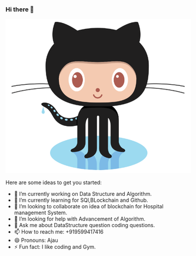 ### Hi there 👋
<img src="https://github.com/AJaySgr/AJaySgr/blob/master/pic/Octocat.png"></img>
<!--
**AJaySgr/AJaySgr** is a ✨ _special_ ✨ repository because its `README.md` (this file) appears on your GitHub profile.
-->
Here are some ideas to get you started:

- 🔭 I’m currently working on Data Structure and Algorithm.
- 🌱 I’m currently learning  for SQl,BLockchain and Github.
- 👯 I’m looking to collaborate on idea of blockchain for Hospital management System. 
- 🤔 I’m looking for help with Advancement of Algorithm.
- 💬 Ask me about DataStructure question coding questions.
- 📫 How to reach me: +919599417416
- 😄 Pronouns: Ajau
- ⚡ Fun fact: I like coding and Gym.

